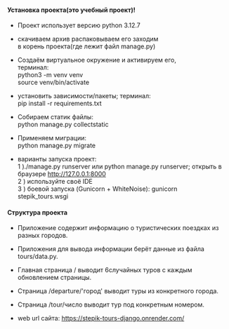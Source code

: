 #### Установка проекта(это учебный проект)!

- Проект использует версию python 3.12.7

- скачиваем архив распаковываем его заходим  
в корень проекта(где лежит файл manage.py)
  
- Создаём виртуальное окружение и активируем его,  
терминал:  
python3 -m venv venv  
source venv/bin/activate

- установить зависимости/пакеты; терминал:  
pip install -r requirements.txt

- Собираем статик файлы:  
python manage.py collectstatic

- Применяем миграции:  
python manage.py migrate

- варианты запуска проект:  
1 )./manage.py runserver или python manage.py runserver;  открыть в браузере http://127.0.0.1:8000  
2 ) используйте своё IDE  
3 ) боевой запуска (Gunicorn + WhiteNoise): gunicorn stepik_tours.wsgi

#### Структура проекта

- Приложение содержит информацию о туристических поездках из разных городов.

- Приложения для вывода информации берёт данные из файла tours/data.py.

- Главная страница / выводит 6случайных туров с каждым обновлением страницы.

- Страница /departure/'город' выводит туры из конкретного города.

- Страница /tour/число выводит тур под конкретным номером.


- web url сайта: https://stepik-tours-django.onrender.com/
